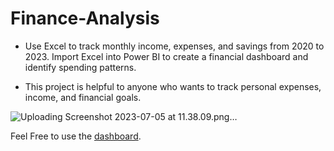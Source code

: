 # Finance-Analysis
- Use Excel to track monthly income, expenses, and savings from 2020 to 2023. Import Excel into Power BI to create a financial dashboard and identify spending patterns.
* This project is helpful to anyone who wants to track personal expenses, income, and financial goals.

![Uploading Screenshot 2023-07-05 at 11.38.09.png…]()

Feel Free to use the [dashboard](https://app.powerbi.com/view?r=eyJrIjoiZTk0OWFlYTMtYmMxYy00OWNkLTgzM2UtMGQxM2NlN2E4ODM1IiwidCI6ImZmNzU3YjAyLTIxOGYtNGZlNi1hNjkyLTA2ZTRmMjFhNzUxYSJ9).
